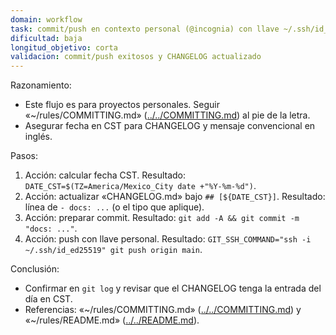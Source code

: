 ```yaml
---
domain: workflow
task: commit/push en contexto personal (@incognia) con llave ~/.ssh/id_ed25519
dificultad: baja
longitud_objetivo: corta
validacion: commit/push exitosos y CHANGELOG actualizado
---
```


Razonamiento:
- Este flujo es para proyectos personales. Seguir «~/rules/COMMITTING.md» ([../../COMMITTING.md](../../COMMITTING.md)) al pie de la letra.
- Asegurar fecha en CST para CHANGELOG y mensaje convencional en inglés.

Pasos:
1) Acción: calcular fecha CST.
   Resultado: `DATE_CST=$(TZ=America/Mexico_City date +"%Y-%m-%d")`.
2) Acción: actualizar «CHANGELOG.md» bajo `## [${DATE_CST}]`.
   Resultado: línea de `- docs: ...` (o el tipo que aplique).
3) Acción: preparar commit.
   Resultado: `git add -A && git commit -m "docs: ..."`.
4) Acción: push con llave personal.
   Resultado: `GIT_SSH_COMMAND="ssh -i ~/.ssh/id_ed25519" git push origin main`.

Conclusión:
- Confirmar en `git log` y revisar que el CHANGELOG tenga la entrada del día en CST.
- Referencias: «~/rules/COMMITTING.md» ([../../COMMITTING.md](../../COMMITTING.md)) y «~/rules/README.md» ([../../README.md](../../README.md)).

